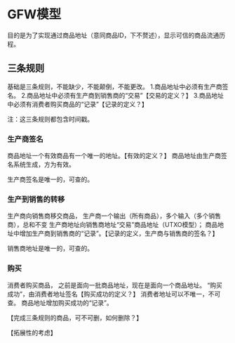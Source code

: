 # GFW模型

目的是为了实现通过商品地址（意同商品ID，下不赘述），显示可信的商品流通历程。

## 三条规则

基础是三条规则，不能缺少，不能颠倒，不能更改。
1.商品地址中必须有生产商签名。
2.商品地址中必须有生产商到销售商的“交易”【交易的定义？】
3.商品地址中必须有消费者购买商品的“记录”【记录的定义？】

注：这三条规则都包含时间戳。

### 生产商签名

商品地址一个有效商品有一个唯一的地址。【有效的定义？】
商品地址由生产商签名系统生成，方为有效。

生产商签名是唯一的，可查的。

### 生产到销售的转移

生产商向销售商移交商品，
生产商一个输出（所有商品），多个输入（多个销售商），总和不变
生产商地址向销售商地址“交易”商品地址（UTXO模型）；
商品地址中增加生产商到销售商的“记录”。【记录的定义，生产商与销售商的签名？】

销售商地址是唯一的，可查的。

### 购买

消费者购买商品，
之前是面向一批商品地址，现在是面向一个商品地址。
“购买成功”，由消费者地址签名【购买成功的定义？】
消费者地址可以不唯一，不可查。
商品地址增加购买成功的“记录”。

【完成三条规则的商品，可不可删，如何删除？】

【拓展性的考虑】
